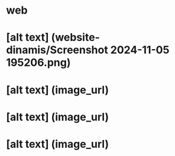 # web
# [alt text] (website-dinamis/Screenshot 2024-11-05 195206.png)
# [alt text] (image_url)
# [alt text] (image_url)
# [alt text] (image_url)
